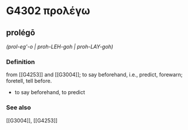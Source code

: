 # G4302 προλέγω

## prolégō

_(prol-eg'-o | proh-LEH-goh | proh-LAY-goh)_

### Definition

from [[G4253]] and [[G3004]]; to say beforehand, i.e., predict, forewarn; foretell, tell before.

- to say beforehand, to predict

### See also

[[G3004]], [[G4253]]

